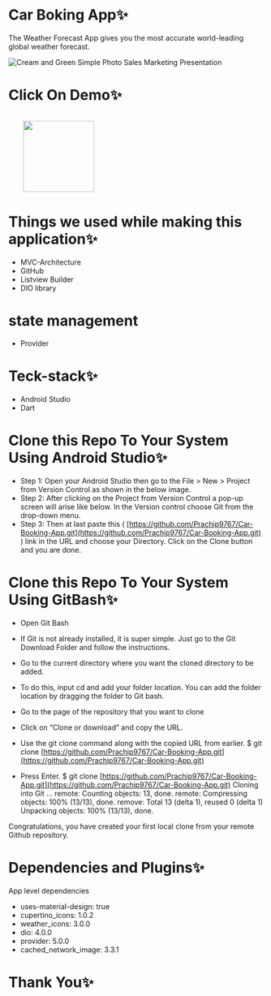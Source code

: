 # Car Boking App✨
The Weather Forecast App gives you the most accurate world-leading global weather forecast.

![Cream and Green Simple Photo Sales Marketing Presentation](https://github.com/Prachip9767/Car-Booking-App/assets/86509987/de7ec750-5851-48d3-994d-f742adaceeed)


# Click On Demo✨
  <code>
    <a href="https://drive.google.com/file/d/1cgSskT7WHewZ2f7LPkwDNRZNb7RpKSrU/view?usp=sharing" title="Playstore Profile"><img height="140" width="140" src="https://encrypted-tbn0.gstatic.com/images?q=tbn:ANd9GcRgwJcz642pA7mLR5u44OirKSJjfxOoOqWbpNx7vgDP0NI4snSp68daLp-JccwzoGUIARw&usqp=CAU"></a></code>


# Things we used while making this application✨
* MVC-Architecture
* GitHub
* Listview Builder
* DIO library
  
# state management
* Provider

# Teck-stack✨
* Android Studio
* Dart


# Clone this Repo To Your System Using Android Studio✨

* Step 1: Open your Android Studio then go to the File > New > Project from Version Control as shown in the below image.
* Step 2: After clicking on the Project from Version Control a pop-up screen will arise like below. In the Version control choose Git from the drop-down menu.
* Step 3: Then at last paste this ( [https://github.com/Prachip9767/Car-Booking-App.git](https://github.com/Prachip9767/Car-Booking-App.git) ) link in the URL and choose your Directory. Click on the Clone button and you are done.


# Clone this Repo To Your System Using GitBash✨

* Open Git Bash

* If Git is not already installed, it is super simple. Just go to the Git Download Folder and follow the instructions.

* Go to the current directory where you want the cloned directory to be added.

* To do this, input cd and add your folder location. You can add the folder location by dragging the folder to Git bash.

* Go to the page of the repository that you want to clone

* Click on “Clone or download” and copy the URL.

* Use the git clone command along with the copied URL from earlier. $ git clone [https://github.com/Prachip9767/Car-Booking-App.git](https://github.com/Prachip9767/Car-Booking-App.git)

* Press Enter. $ git clone [https://github.com/Prachip9767/Car-Booking-App.git](https://github.com/Prachip9767/Car-Booking-App.git) Cloning into Git … remote: Counting objects: 13, done. remote: Compressing objects: 100% (13/13), done. remove: Total 13 (delta 1), reused 0 (delta 1) Unpacking objects: 100% (13/13), done.

Congratulations, you have created your first local clone from your remote Github repository.


# Dependencies and Plugins✨

App level dependencies

* uses-material-design: true
* cupertino_icons: 1.0.2
* weather_icons: 3.0.0
* dio: 4.0.0
* provider: 5.0.0
* cached_network_image: 3.3.1   
 
  
    
# Thank You✨

